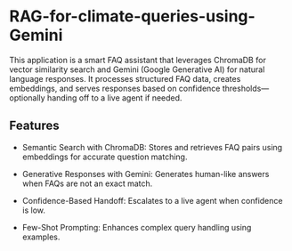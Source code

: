 # RAG-for-climate-queries-using-Gemini
This application is a smart FAQ assistant that leverages ChromaDB for vector similarity search and Gemini (Google Generative AI) for natural language responses. It processes structured FAQ data, creates embeddings, and serves responses based on confidence thresholds—optionally handing off to a live agent if needed.

 ## Features
- Semantic Search with ChromaDB: Stores and retrieves FAQ pairs using embeddings for accurate question matching.

- Generative Responses with Gemini: Generates human-like answers when FAQs are not an exact match.

- Confidence-Based Handoff: Escalates to a live agent when confidence is low.

- Few-Shot Prompting: Enhances complex query handling using examples.
